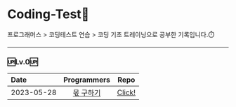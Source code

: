 # __Coding-Test💯__<br/>
프로그래머스 > 코딩테스트 연습 > 코딩 기초 트레이닝으로 공부한 기록입니다.⏱️

------
### 🆙Lv.0🆙
| Date       |                                  Programmers                                  |                                                  Repo                                                  |
| :--------- | :---------------------------------------------------------------------------: | :----------------------------------------------------------------------------------------------------: |
| 2023-05-28 | [몫 구하기](https://school.programmers.co.kr/learn/courses/30/lessons/120805) | [Click!](https://github.com/jiuuij/Coding-Test/tree/main/Lv.0/%EB%AA%AB%20%EA%B5%AC%ED%95%98%EA%B8%B0) |